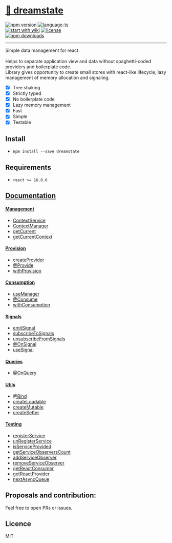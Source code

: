 # <a href='https://www.npmjs.com/package/dreamstate'> 🎸 dreamstate </a>

[![npm version](https://img.shields.io/npm/v/dreamstate.svg?style=flat-square)](https://www.npmjs.com/package/dreamstate)
[![language-ts](https://img.shields.io/badge/language-typescript%3A%20100%25-blue.svg?style=flat)](https://github.com/Neloreck/redux-cbd/search?l=typescript)
<br/>
[![start with wiki](https://img.shields.io/badge/docs-wiki-blue.svg?style=flat)](https://github.com/Neloreck/dreamstate/wiki)
[![license](https://img.shields.io/badge/license-MIT-blue.svg?style=flat)](https://github.com/Neloreck/redux-cbd/blob/master/LICENSE)
<br/>
[![npm downloads](https://img.shields.io/npm/dt/dreamstate.svg?style=flat-square)](https://www.npmjs.com/package/dreamstate)

<hr/>

Simple data management for react. <br/>
<br/>
Helps to separate application view and data without spaghetti-coded providers and boilerplate code. <br/>
Library gives opportunity to create small stores with react-like lifecycle, lazy management of memory allocation and signaling. <br/>

 - [x] Tree shaking
 - [x] Strictly typed
 - [x] No boilerplate code
 - [x] Lazy memory management
 - [x] Fast 
 - [x] Simple 
 - [x] Testable

## Install
- `npm install --save dreamstate`

## Requirements
- `react >= 16.8.0`

## [Documentation](https://github.com/Neloreck/dreamstate/wiki/Home)

#### [Management](https://github.com/Neloreck/dreamstate/wiki/management)
- [ContextService](https://github.com/Neloreck/dreamstate/wiki/ContextService)
- [ContextManager](https://github.com/Neloreck/dreamstate/wiki/ContextManager)
- [getCurrent](https://github.com/Neloreck/dreamstate/wiki/getCurrent)
- [getCurrentContext](https://github.com/Neloreck/dreamstate/wiki/getCurrentContext)


#### [Provision](https://github.com/Neloreck/dreamstate/wiki/provision)
- [createProvider](https://github.com/Neloreck/dreamstate/wiki/createProvider)
- [@Provide](https://github.com/Neloreck/dreamstate/wiki/@Provide)
- [withProvision](https://github.com/Neloreck/dreamstate/wiki/withProvision)

#### [Consumption](https://github.com/Neloreck/dreamstate/wiki/consumption)
- [useManager](https://github.com/Neloreck/dreamstate/wiki/useManager)
- [@Consume](https://github.com/Neloreck/dreamstate/wiki/@Consume)
- [withConsumption](https://github.com/Neloreck/dreamstate/wiki/withConsumption)

#### [Signals](https://github.com/Neloreck/dreamstate/wiki/signals)
- [emitSignal](https://github.com/Neloreck/dreamstate/wiki/emitSignal)
- [subscribeToSignals](https://github.com/Neloreck/dreamstate/wiki/subscribeToSignals)
- [unsubscribeFromSignals](https://github.com/Neloreck/dreamstate/wiki/unsubscribeFromSignals)
- [@OnSignal](https://github.com/Neloreck/dreamstate/wiki/@OnSignal)
- [useSignal](https://github.com/Neloreck/dreamstate/wiki/useSignal)

#### [Queries](https://github.com/Neloreck/dreamstate/wiki/queries)
- [@OnQuery](https://github.com/Neloreck/dreamstate/wiki/@OnQuery)

#### [Utils](https://github.com/Neloreck/dreamstate/wiki/utils)
- [@Bind](https://github.com/Neloreck/dreamstate/wiki/@Bind)
- [createLoadable](https://github.com/Neloreck/dreamstate/wiki/createLoadable)
- [createMutable](https://github.com/Neloreck/dreamstate/wiki/createMutable)
- [createSetter](https://github.com/Neloreck/dreamstate/wiki/createSetter)

#### [Testing](https://github.com/Neloreck/dreamstate/wiki/testing)
- [registerService](https://github.com/Neloreck/dreamstate/wiki/registerService)
- [unRegisterService](https://github.com/Neloreck/dreamstate/wiki/unRegisterService)
- [isServiceProvided](https://github.com/Neloreck/dreamstate/wiki/isServiceProvided)
- [getServiceObserversCount](https://github.com/Neloreck/dreamstate/wiki/getServiceObserversCount)
- [addServiceObserver](https://github.com/Neloreck/dreamstate/wiki/addServiceObserver)
- [removeServiceObserver](https://github.com/Neloreck/dreamstate/wiki/removeServiceObserver)
- [getReactConsumer](https://github.com/Neloreck/dreamstate/wiki/getReactConsumer)
- [getReactProvider](https://github.com/Neloreck/dreamstate/wiki/getReactProvider)
- [nextAsyncQueue](https://github.com/Neloreck/dreamstate/wiki/nextAsyncQueue)

## Proposals and contribution:
Feel free to open PRs or issues. <br/>

## Licence
MIT
